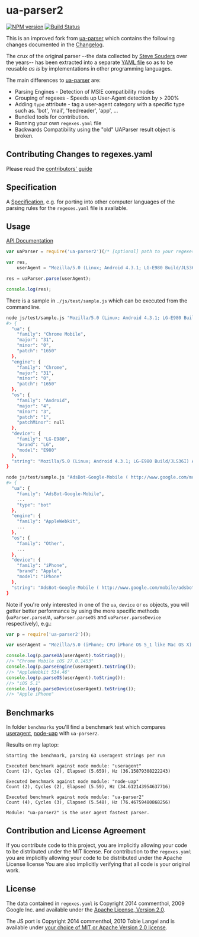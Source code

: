 ua-parser2
==========

[![NPM version](https://badge.fury.io/js/ua-parser2.svg)](https://www.npmjs.com/package/ua-parser2/)
[![Build Status](https://secure.travis-ci.org/commenthol/ua-parser2.svg?branch=master)](https://travis-ci.org/commenthol/ua-parser2)

This is an improved fork from [ua-parser][ua-parser] which contains the following changes documented in the [Changelog][chan].

The crux of the original parser --the data collected by [Steve Souders][stev] over the years-- has been extracted into a separate [YAML file][yaml] so as to be reusable _as is_ by implementations in other programming languages.

The main differences to [ua-parser][ua-parser] are:

* Parsing Engines - Detection of MSIE compatibility modes
* Grouping of regexes - Speeds up User-Agent detection by > 200%
* Adding `type` attribute - tag a user-agent category with a specific type such as. 'bot', 'mail', 'feedreader', 'app', ...
* Bundled tools for contribution.
* Running your own `regexes.yaml` file
* Backwards Compatibility using the "old" UAParser result object is broken.


## Contributing Changes to regexes.yaml

Please read the [contributors' guide][guid]


## Specification

A [Specification][spec], e.g. for porting into other computer languages of the parsing rules for the `regexes.yaml` file is available.


## Usage

[API Documentation][api]

```javascript
var uaParser = require('ua-parser2')(/* [optional] path to your regexes.yaml file */);

var res,
    userAgent = "Mozilla/5.0 (Linux; Android 4.3.1; LG-E980 Build/JLS36I) AppleWebKit/537.36 (KHTML, like Gecko) Chrome/31.0.1650.59 Mobile Safari/537.36";

res = uaParser.parse(userAgent);

console.log(res);
```

There is a sample in `./js/test/sample.js` which can be executed from the commandline.

```bash
node js/test/sample.js "Mozilla/5.0 (Linux; Android 4.3.1; LG-E980 Build/JLS36I) AppleWebKit/537.36 (KHTML, like Gecko) Chrome/31.0.1650.59 Mobile Safari/537.36"
#> {
  "ua": {
    "family": "Chrome Mobile",
    "major": "31",
    "minor": "0",
    "patch": "1650"
  },
  "engine": {
    "family": "Chrome",
    "major": "31",
    "minor": "0",
    "patch": "1650"
  },
  "os": {
    "family": "Android",
    "major": "4",
    "minor": "3",
    "patch": "1",
    "patchMinor": null
  },
  "device": {
    "family": "LG-E980",
    "brand": "LG",
    "model": "E980"
  },
  "string": "Mozilla/5.0 (Linux; Android 4.3.1; LG-E980 Build/JLS36I) AppleWebKit/537.36 (KHTML, like Gecko) Chrome/31.0.1650.59 Mobile Safari/537.36"
}

node js/test/sample.js "AdsBot-Google-Mobile ( http://www.google.com/mobile/adsbot.html) Mozilla (iPhone; U; CPU iPhone OS 3 0 like Mac OS X) AppleWebKit (KHTML, like Gecko)"
#> {
  "ua": {
    "family": "AdsBot-Google-Mobile",
    ...
    "type": "bot"
  },
  "engine": {
    "family": "AppleWebkit",
    ...
  },
  "os": {
    "family": "Other",
    ...
  },
  "device": {
    "family": "iPhone",
    "brand": "Apple",
    "model": "iPhone"
  },
  "string": "AdsBot-Google-Mobile ( http://www.google.com/mobile/adsbot.html) Mozilla (iPhone; U; CPU iPhone OS 3 0 like Mac OS X) AppleWebKit (KHTML, like Gecko)"
}
```

Note if you're only interested in one of the `ua`, `device` or `os` objects, you will getter better performance by using the more specific methods (`uaParser.parseUA`, `uaParser.parseOS` and `uaParser.parseDevice` respectively), e.g.:

```js
var p = require('ua-parser2')();

var userAgent = "Mozilla/5.0 (iPhone; CPU iPhone OS 5_1 like Mac OS X) AppleWebKit/534.46 (KHTML, like Gecko) CriOS/27.0.1453.10 Mobile/9B179 Safari/7534.48.3";

console.log(p.parseUA(userAgent).toString());
//> "Chrome Mobile iOS 27.0.1453"
console.log(p.parseEngine(userAgent).toString());
//> "AppleWebkit 534.46"
console.log(p.parseOS(userAgent).toString());
//> "iOS 5.1"
console.log(p.parseDevice(userAgent).toString());
//> "Apple iPhone"
```


## Benchmarks

In folder `benchmarks` you'll find a benchmark test which compares [useragent][], [node-uap][] with `ua-parser2`.

Results on my laptop:

```
Starting the benchmark, parsing 63 useragent strings per run

Executed benchmark against node module: "useragent"
Count (2), Cycles (2), Elapsed (5.659), Hz (36.15879308222243)

Executed benchmark against node module: "node-uap"
Count (2), Cycles (2), Elapsed (5.59), Hz (34.612143954637716)

Executed benchmark against node module: "ua-parser2"
Count (4), Cycles (3), Elapsed (5.548), Hz (76.46759480868256)

Module: "ua-parser2" is the user agent fastest parser.
```


## Contribution and License Agreement

If you contribute code to this project, you are implicitly allowing your code to be distributed under the MIT license.
For contribution to the `regexes.yaml` you are implicitly allowing your code to be distributed under the Apache License license
You are also implicitly verifying that all code is your original work.


## License

The data contained in `regexes.yaml` is Copyright 2014 commenthol, 2009 Google Inc. and available under the [Apache License, Version 2.0][apac].

The JS port is Copyright 2014 commenthol, 2010 Tobie Langel and is available under [your choice of MIT or Apache Version 2.0 license][lice].

[node]: http://nodejs.org
[stev]: http://stevesouders.com/
[apac]: http://www.apache.org/licenses/LICENSE-2.0
[lice]: LICENSE
[spec]: doc/specification.md
[api]:  js/doc/uaparser.md
[guid]: CONTRIBUTING.md
[chan]: CHANGELOG.md
[yaml]: https://raw.github.com/commenthol/ua-parser2/master/regexes.yaml
[ua-parser]: http://github.com/tobie/ua-parser
[useragent]: https://github.com/3rd-Eden/useragent
[node-uap]: https://github.com/fedot/node-uap
